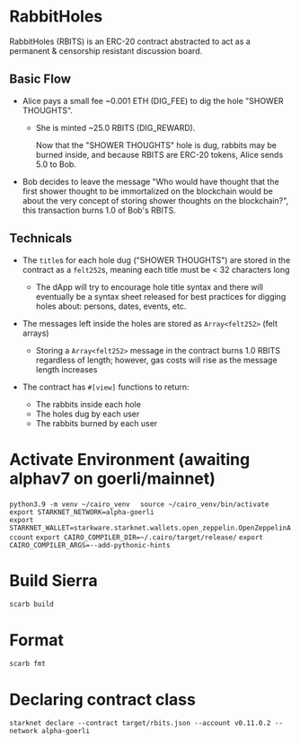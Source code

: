 # RabbitHoles

RabbitHoles (RBITS) is an ERC-20 contract abstracted to act as a permanent & censorship resistant discussion board.

## Basic Flow

- Alice pays a small fee ~0.001 ETH (DIG_FEE) to dig the hole "SHOWER THOUGHTS".

  - She is minted ~25.0 RBITS (DIG_REWARD).

    Now that the "SHOWER THOUGHTS" hole is dug, rabbits may be burned inside, and because RBITS are ERC-20 tokens, Alice sends 5.0 to Bob.

- Bob decides to leave the message "Who would have thought that the first shower thought to be immortalized on the blockchain would be about the very concept of storing shower thoughts on the blockchain?", this transaction burns 1.0 of Bob's RBITS.

## Technicals

- The `title`s for each hole dug ("SHOWER THOUGHTS") are stored in the contract as a `felt252`s, meaning each title must be < 32 characters long

  - The dApp will try to encourage hole title syntax and there will eventually be a syntax sheet released for best practices for digging holes about: persons, dates, events, etc.

- The messages left inside the holes are stored as `Array<felt252>` (felt arrays)

  - Storing a `Array<felt252>` message in the contract burns 1.0 RBITS regardless of length; however, gas costs will rise as the message length increases

- The contract has `#[view]` functions to return:
  - The rabbits inside each hole
  - The holes dug by each user
  - The rabbits burned by each user

# Activate Environment (awaiting alphav7 on goerli/mainnet)

`python3.9 -m venv ~/cairo_venv  `
`source ~/cairo_venv/bin/activate`
`export STARKNET_NETWORK=alpha-goerli`  
`export STARKNET_WALLET=starkware.starknet.wallets.open_zeppelin.OpenZeppelinAccount`
`export CAIRO_COMPILER_DIR=~/.cairo/target/release/`
`export CAIRO_COMPILER_ARGS=--add-pythonic-hints`

# Build Sierra

`scarb build`

# Format

`scarb fmt`

# Declaring contract class

`starknet declare --contract target/rbits.json --account v0.11.0.2 --network alpha-goerli`
